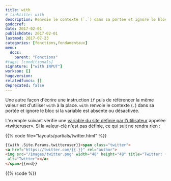 ```yaml
---
title: with
# linktitle: with
description: Renvoie le contexte (`.`) dans sa portée et ignore le bloc si la variable est absente.
godocref:
date: 2017-02-01
publishdate: 2017-02-01
lastmod: 2017-07-23
categories: [fonctions,fondamentaux]
menu:
  docs:
    parent: "Fonctions"
#tags: [conditionals]
signature: ["with INPUT"]
workson: []
hugoversion:
relatedfuncs: []
deprecated: false
---
```


Une autre façon d'écrire une instruction `if` puis de référencer la même valeur est d'utiliser `with` à la place. `with` renvoie le contexte (`.`) dans sa portée et ignore le bloc si la variable est absente ou désactivée.

L'exemple suivant vérifie une [variable du site définie par l'utilisateur](/variables/site/) appelée «twitteruser». Si la valeur-clé n'est pas définie, ce qui suit ne rendra rien :

{{% code file="layouts/partials/twitter.html" %}}
```html
{{with .Site.Params.twitteruser}}<span class="twitter">
<a href="https://twitter.com/{{.}}" rel="author">
<img src="/images/twitter.png" width="48" height="48" title="Twitter: {{.}}"
 alt="Twitter"></a>
</span>{{end}}
```
{{% /code %}}
